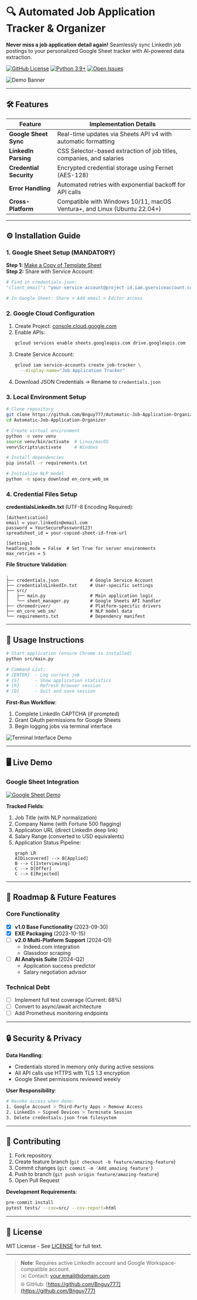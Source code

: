 # 🔍 Automated Job Application Tracker & Organizer <a name="overview"></a>

**Never miss a job application detail again!** Seamlessly sync LinkedIn job postings to your personalized Google Sheet tracker with AI-powered data extraction.

[![GitHub License](https://img.shields.io/badge/license-MIT-blue.svg)](LICENSE)
[![Python 3.9+](https://img.shields.io/badge/python-3.9%2B-blue.svg)](https://www.python.org/)
[![Open Issues](https://img.shields.io/github/issues/Bnguy777/Automatic-Job-Application-Organizer)](https://github.com/Bnguy777/Automatic-Job-Application-Organizer/issues)

![Demo Banner](https://via.placeholder.com/1200x400.png?text=Google+Sheets+Integration+Demo+Showing+Job+Details+Tracking)

---

## 🛠️ Features <a name="features"></a>

| Feature                | Implementation Details                                                                 |
|------------------------|---------------------------------------------------------------------------------------|
| **Google Sheet Sync**  | Real-time updates via Sheets API v4 with automatic formatting                         |
| **LinkedIn Parsing**   | CSS Selector-based extraction of job titles, companies, and salaries                 |
| **Credential Security**| Encrypted credential storage using Fernet (AES-128)                                  |
| **Error Handling**     | Automated retries with exponential backoff for API calls                             |
| **Cross-Platform**     | Compatible with Windows 10/11, macOS Ventura+, and Linux (Ubuntu 22.04+)            |

---

## ⚙️ Installation Guide <a name="installation"></a>

### 1. Google Sheet Setup (MANDATORY)
**Step 1:** [Make a Copy of Template Sheet](https://docs.google.com/spreadsheets/d/1jEu5SZAC8szJa9HBLkUzjHBen_NDxcdvQIMF1tHI88Q/copy)  
**Step 2:** Share with Service Account:
```python
# Find in credentials.json:
"client_email": "your-service-account@project-id.iam.gserviceaccount.com"

# In Google Sheet: Share > Add email > Editor access
```

### 2. Google Cloud Configuration
1. Create Project: [console.cloud.google.com](https://console.cloud.google.com/)
2. Enable APIs:
   ```bash
   gcloud services enable sheets.googleapis.com drive.googleapis.com
   ```
3. Create Service Account:
   ```bash
   gcloud iam service-accounts create job-tracker \
     --display-name="Job Application Tracker"
   ```
4. Download JSON Credentials → Rename to `credentials.json`

### 3. Local Environment Setup
```bash
# Clone repository
git clone https://github.com/Bnguy777/Automatic-Job-Application-Organizer.git
cd Automatic-Job-Application-Organizer

# Create virtual environment
python -m venv venv
source venv/bin/activate  # Linux/macOS
venv\Scripts\activate     # Windows

# Install dependencies
pip install -r requirements.txt

# Initialize NLP model
python -m spacy download en_core_web_sm
```

### 4. Credential Files Setup
**credentialsLinkedIn.txt** (UTF-8 Encoding Required):
```plaintext
[Authentication]
email = your.linkedin@email.com
password = YourSecurePassword123!
spreadsheet_id = your-copied-sheet-id-from-url

[Settings]
headless_mode = False  # Set True for server environments
max_retries = 5
```

**File Structure Validation**:
```
.
├── credentials.json            # Google Service Account
├── credentialsLinkedIn.txt     # User-specific settings
├── src/
│   ├── main.py                 # Main application logic
│   └── sheet_manager.py        # Google Sheets API handler
├── chromedriver/               # Platform-specific drivers
├── en_core_web_sm/             # NLP model data
└── requirements.txt            # Dependency manifest
```

---

## 🚀 Usage Instructions <a name="usage"></a>

```bash
# Start application (ensure Chrome is installed)
python src/main.py

# Command List:
# [ENTER]  - Log current job
# [S]      - Show application statistics
# [R]      - Refresh browser session
# [Q]      - Quit and save session
```

**First-Run Workflow**:
1. Complete LinkedIn CAPTCHA (if prompted)
2. Grant OAuth permissions for Google Sheets
3. Begin logging jobs via terminal interface

![Terminal Interface Demo](https://via.placeholder.com/600x300.png?text=Terminal+Interface+Showing+Job+Logging+Commands)

---

## 🖥️ Live Demo <a name="demo"></a>

### Google Sheet Integration
[![Google Sheet Demo](https://via.placeholder.com/800x400.png?text=Live+Google+Sheet+Showing+Real-Time+Job+Application+Updates)](https://youtu.be/TMxOaq1Oj1g)

**Tracked Fields**:
1. Job Title (with NLP normalization)
2. Company Name (with Fortune 500 flagging)
3. Application URL (direct LinkedIn deep link)
4. Salary Range (converted to USD equivalents)
5. Application Status Pipeline:
   ```mermaid
   graph LR
   A[Discovered] --> B[Applied]
   B --> C[Interviewing]
   C --> D[Offer]
   C --> E[Rejected]
   ```

---

## 🌟 Roadmap & Future Features <a name="roadmap"></a>

### Core Functionality
- [x] **v1.0 Base Functionality** (2023-09-30)
- [x] **EXE Packaging** (2023-10-15)
- [ ] **v2.0 Multi-Platform Support** (2024-Q1)
  - Indeed.com integration
  - Glassdoor scraping
- [ ] **AI Analysis Suite** (2024-Q2)
  - Application success predictor
  - Salary negotiation advisor

### Technical Debt
- [ ] Implement full test coverage (Current: 68%)
- [ ] Convert to async/await architecture
- [ ] Add Prometheus monitoring endpoints

---

## 🔒 Security & Privacy

**Data Handling**:
- Credentials stored in memory only during active sessions
- All API calls use HTTPS with TLS 1.3 encryption
- Google Sheet permissions reviewed weekly

**User Responsibility**:
```bash
# Revoke access when done:
1. Google Account > Third-Party Apps > Remove Access
2. LinkedIn > Signed Devices > Terminate Session
3. Delete credentials.json from filesystem
```

---

## 🤝 Contributing

1. Fork repository
2. Create feature branch (`git checkout -b feature/amazing-feature`)
3. Commit changes (`git commit -m 'Add amazing feature'`)
4. Push to branch (`git push origin feature/amazing-feature`)
5. Open Pull Request

**Development Requirements**:
```bash
pre-commit install
pytest tests/ --cov=src/ --cov-report=html
```

---

## 📜 License

MIT License - See [LICENSE](LICENSE) for full text.

---

> **Note**: Requires active LinkedIn account and Google Workspace-compatible account.  
> ✉️ Contact: [your.email@domain.com](mailto:your.email@domain.com)  
> 🌐 GitHub: [https://github.com/Bnguy777](https://github.com/Bnguy777)
